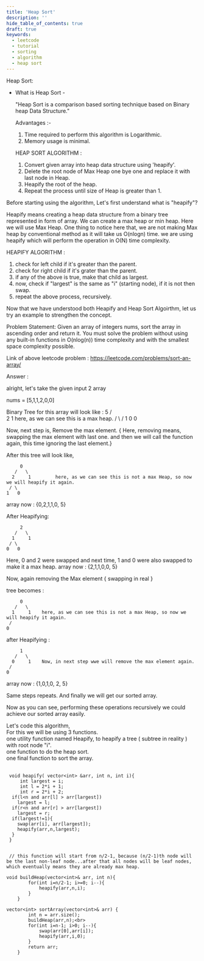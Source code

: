 ```yaml
---
title: 'Heap Sort'
description: ''
hide_table_of_contents: true
draft: true
keywords:
  - leetcode
  - tutorial
  - sorting
  - algorithm
  - heap sort
---
```


<TutorialAuthors names="@TBC"/>





Heap Sort:

* What is Heap Sort - 
  
  "Heap Sort is a comparison based sorting technique based on Binary heap Data Structure."
  
  Advantages :- 
  1.  Time required to perform this algorithm is Logarithmic.
  2.  Memory usage is minimal.

  HEAP SORT ALGORITHM : 
  1. Convert given array into heap data structure using 'heapify'.
  2. Delete the root node of Max Heap one bye one and replace it with last node in Heap.
  3. Heapify the root of the heap.
  4. Repeat the process until size of Heap is greater than 1.

Before starting using the algorithm, Let's first understand what is "heapify"?

Heapify means creating a heap data structure from a binary tree represented in form of array. We can create a max heap or min heap. Here we will use Max Heap.
One thing to notice here that, we are not making Max heap by conventional method as it will take us O(nlogn) time. we are using heapify which will perform the operation in O(N) time complexity. 

  HEAPIFY ALGORITHM : 
  1. check for left child if it's greater than the parent.
  2. check for right child if it's grater than the parent.
  3. if any of the above is true, make that child as largest.
  4. now, check if "largest" is the same as "i" (starting node), if it is not then swap.
  5. repeat the above process, recursively.

Now that we have understood both Heapify and Heap Sort Algoirthm, let us try an example to strengthen the concept.

Problem Statement: 
Given an array of integers nums, sort the array in ascending order and return it.
You must solve the problem without using any built-in functions in O(nlog(n)) time complexity and with the smallest space complexity possible.

Link of above leetcode problem : https://leetcode.com/problems/sort-an-array/

Answer : 

alright, let's take the given input 2 array

nums = [5,1,1,2,0,0]

Binary Tree for this array will look like : 
         5
       /   \
      2     1         here, as we can see this is a max heap.
     / \    /
    1   0  0
    
Now, next step is, Remove the max element. 
{ Here, removing means, swapping the max element with last one. and then we will call the function again, this time ignoring the last element.}

After this tree will look like,

         0
       /   \
      2     1         here, as we can see this is not a max Heap, so now we will heapify it again.
     / \    
    1   0  
 array now : {0,2,1,1,0, 5}
 
 After Heapifying:
 
         2
       /   \
      1     1         
     / \    
    0   0  
    
Here, 0 and 2 were swapped and next time, 1 and 0 were also swapped to make it a max heap.
array now : {2,1,1,0,0, 5}

Now, again removing the Max element { swapping in real }

tree becomes : 

         0
       /   \
      1     1    here, as we can see this is not a max Heap, so now we will heapify it again.
     /     
    0     

after Heapifying : 

         1
       /   \
      0     1    Now, in next step wwe will remove the max element again.
     /     
    0   
array now : {1,0,1,0, 2, 5}


Same steps repeats.
And finally we will get our sorted array.

Now as you can see, performing these operations recursively we could achieve our sorted array easily. 

Let's code this algorithm,<br>
For this we will be using 3 functions.<br>
one utility function named Heapify, to heapify a tree ( subtree in reality ) with root node "i".<br>
one function to do the heap sort.<br>
one final function to sort the array.<br>
<br>

```
 void heapify( vector<int> &arr, int n, int i){
     int largest = i;
     int l = 2*i + 1;
     int r = 2*i + 2;
  if(l<n and arr[l] > arr[largest])
    largest = l;
  if(r<n and arr[r] > arr[largest])
    largest = r;
  if(largest!=1){
    swap(arr[i], arr[largest]);
    heapify(arr,n,largest);
  }
 }
 
 
 // this function will start from n/2-1, because (n/2-1)th node will be the last non-leaf node...after that all nodes will be leaf nodes, which eventually means they are already max heap.

void buildHeap(vector<int>& arr, int n){
        for(int i=n/2-1; i>=0; i--){
            heapify(arr,n,i);
        }
    }

vector<int> sortArray(vector<int>& arr) {
        int n = arr.size();
        buildHeap(arr,n);<br>
        for(int i=n-1; i>0; i--){
            swap(arr[0],arr[i]);
            heapify(arr,i,0);
        }
        return arr;
    }
```


